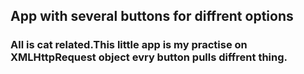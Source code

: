 ## App with several buttons for diffrent options
### All is cat related.This little app is my practise on XMLHttpRequest object evry button pulls diffrent thing.